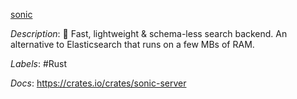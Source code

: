 [sonic](https://github.com/valeriansaliou/sonic)

*Description*: 🦔 Fast, lightweight & schema-less search backend. An alternative to Elasticsearch that runs on a few MBs of RAM.

*Labels*: #Rust

*Docs*: https://crates.io/crates/sonic-server
